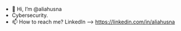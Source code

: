- 👋 Hi, I’m @aliahusna
- Cybersecurity.
- 📫 How to reach me? LinkedIn --> https://linkedin.com/in/aliahusna 

<!---
aliahusna/aliahusna is a ✨ special ✨ repository because its `README.md` (this file) appears on your GitHub profile.
You can click the Preview link to take a look at your changes.
--->
